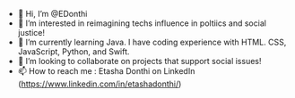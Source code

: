 - 👋 Hi, I’m @EDonthi
- 👀 I’m interested in reimagining techs influence in poltiics and social justice!
- 🌱 I’m currently learning Java. I have coding experience with HTML. CSS, JavaScript, Python, and Swift. 
- 💞️ I’m looking to collaborate on projects that support social issues!
- 📫 How to reach me : Etasha Donthi on LinkedIn (https://www.linkedin.com/in/etashadonthi/)

<!---
EDonthi/EDonthi is a ✨ special ✨ repository because its `README.md` (this file) appears on your GitHub profile.
You can click the Preview link to take a look at your changes.
--->

